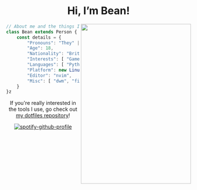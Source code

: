 <h1 align="center">Hi, I’m Bean!</h1>
<img height=436 width=300 align="right" src="https://cdn.discordapp.com/attachments/468094981567938560/1000501051901886585/umbrella.gif">
<!--- <ul>
  <li>✨ I'm an 18 year old non-binary British computer scienctist and mathematician</li>
  <li>🐧 Linux and open-source enthusiast</li>
  <li>🧑‍🎓 I plan to study Mathematics & Comptuer Science at university</li>
</ul> --->

```js
// About me and the things I use
class Bean extends Person {
    const details = {
        "Pronouns": "They" | "Them",
        "Age": 18,
        "Nationality": "British",
        "Interests": [ "Games", "Baking", "Mathematics", "Computers" ]
        "Languages": [ "Python", "JS", "Rust (learning!)" ],
        "Platform": new Linux(distro: "Void"),
        "Editor": "nvim",
        "Misc": [ "dwm", "fish shell", "git" ],
    }
}z
```

<div align="center">

If you're really interested in the tools I use, go check out <a href="https://github.com/bean499/dotfiles">my dotfiles repository</a>!


[![spotify-github-profile](https://spotify-github-profile.vercel.app/api/view?uid=jsmith676&cover_image=true&theme=novatorem&bar_color=53b14f&bar_color_cover=true)](https://spotify-github-profile.vercel.app/api/view?uid=jsmith676&redirect=true)

</div>

<!---
Bean499/Bean499 is a ✨ special ✨ repository because its `README.md` (this file) appears on your GitHub profile.
You can click the Preview link to take a look at your changes.
--->
